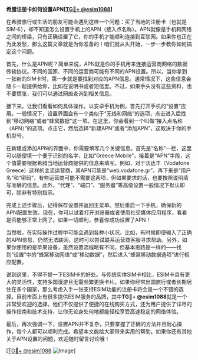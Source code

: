**希腊注册卡如何设置APN[[TG💪+ @esim1088](https://t.me/s/esim1088)]**

在希腊旅行或生活的朋友可能会遇到这样一个问题：买了当地的注册卡（也就是SIM卡），却不知道怎么设置手机上的APN（接入点名称）。APN就像是手机和网络之间的桥梁，只有正确设置了它，你的手机才能顺利连接到互联网。如果你也正在为此发愁，那么这篇文章就是为你准备的！咱们就从头开始，一步一步教你如何搞定这个问题。

首先，什么是APN呢？简单来说，APN就是你的手机用来连接运营商网络的数据传输协议。不同的国家、不同的运营商可能有不同的APN设置。所以，当你拿到一张新的SIM卡时，第一步就是要找到对应的APN信息。通常情况下，这些信息会随卡一起提供给你，比如在说明书或者短信里。不过，如果手头没有这些资料，也不要慌张，我们可以通过网络查询到相关信息。

接下来，让我们看看如何具体操作。以安卓手机为例，首先打开手机的“设置”应用。一般情况下，设置界面会有一个类似于“无线和网络”的选项，点击进入后找到“移动网络”或者“蜂窝数据”这一项。在这里，你会看到一个叫做“接入点名称（APN）”的选项。点击它，然后选择“新建APN”或者“添加APN”，这取决于你的手机型号。

在新建或添加APN的界面中，你需要填写几个关键信息。首先是“名称”一栏，这里可以随便填一个便于识别的名字，比如“Greece Mobile”。接着是“APN”字段，这个值需要根据希腊当地运营商提供的信息来填写。例如，对于沃达丰（Vodafone Greece）这样的主流运营商，其APN可能是“web.vodafone.gr”。再下来是“用户名”和“密码”，有些运营商可能不需要这两项，但如果要求的话，也要按照说明填写准确的信息。此外，“代理”、“端口”、“服务器”等高级设置一般情况下默认即可，除非有特别指示。

完成上述步骤后，记得保存设置并返回主菜单。然后重启一下手机，确保新的APN配置生效。现在，你可以试着打开浏览器或者使用社交媒体应用程序，看看是否能够正常上网了。如果一切顺利，恭喜你成功设置了APN！

当然啦，在实际操作过程中可能会遇到各种小状况。比如，有时候即便输入了正确的APN信息，仍然无法联网，这时可以尝试联系运营商客服寻求帮助。另外，如果你使用的是苹果设备，虽然设置流程略有不同，但基本思路是一样的——找到“设置”中的“蜂窝移动网络”或“移动数据”，然后进入“蜂窝移动数据选项”进行相应配置。

说到这里，不得不提一下ESIM卡的好处。与传统实体SIM卡相比，ESIM卡具有更大的灵活性，支持多国漫游且无需频繁更换卡片。如果你经常出国旅行或者长期居住在多个国家，那么考虑入手一张支持ESIM功能的注册卡将会是一个不错的选择。目前市面上有很多提供ESIM服务的品牌，其中**TG💪+ @esim1088**就是一个非常受欢迎的选择。他们不仅提供了便捷的在线购买方式，还为用户提供了详尽的操作指南和技术支持，让你无论身处何地都能轻松享受高速稳定的网络体验。

最后，再次强调一下，设置APN并不复杂，只要掌握了正确的方法并且耐心操作，每个人都可以顺利完成。希望本文能给大家带来实用的帮助。如果你还有其他关于APN设置的问题，欢迎随时留言讨论哦！

[[TG💪+ @esim1088](https://t.me/s/esim1088) ![Image](https://i.postimg.cc/4NQfJmqS/Snipaste-2025-05-13-00-14-12.png)]